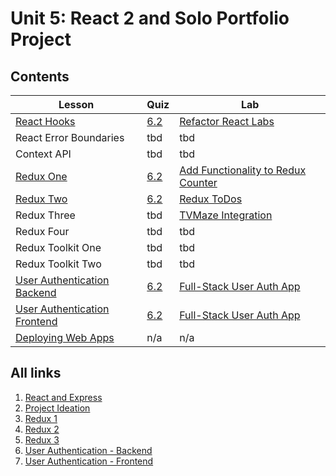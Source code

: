 # Unit 5: React 2 and Solo Portfolio Project

## Contents

| Lesson | Quiz | Lab |
| --- | --- | --- |
| [React Hooks](./react_hooks/README.md) | [6.2](https://canvas.instructure.com/courses/1605748/assignments/13445542) | [Refactor React Labs](https://github.com/joinpursuit/Pursuit-Core-Web-React-Hooks-Lab/blob/master/README.md) |
| React Error Boundaries | tbd | tbd |
| Context API | tbd | tbd |
| [Redux One](./redux_1/README.md) | [6.2](https://canvas.instructure.com/courses/1605748/assignments/13486716) | [Add Functionality to Redux Counter](https://github.com/joinpursuit/FSW-Redux-One-Lab) |
| [Redux Two](./redux_2/README.md) | [6.2](https://canvas.instructure.com/courses/1605748/quizzes/4596400) | [Redux ToDos](https://github.com/joinpursuit/FSW-Redux-Two-Lab) |
| Redux Three | tbd | [TVMaze Integration](https://github.com/joinpursuit/FSW-Redux-Three-Lab) |
| Redux Four | tbd | tbd |
| Redux Toolkit One | tbd | tbd |
| Redux Toolkit Two | tbd | tbd |
| [User Authentication Backend](./user_authentication_backend/README.md) | [6.2](https://canvas.instructure.com/courses/1605748/quizzes/4639393) | [Full-Stack User Auth App](https://github.com/joinpursuit/Pursuit-Core-Web-FullStack-User-Authentication-Lab) |
| [User Authentication Frontend](./user_authentication_frontend/README.md) | [6.2](https://canvas.instructure.com/courses/1605748/quizzes/4635841) | [Full-Stack User Auth App](https://github.com/joinpursuit/Pursuit-Core-Web-FullStack-User-Authentication-Lab) |
| [Deploying Web Apps](./deployment/README.md) | n/a | n/a |


## All links
1.  [React and Express](./react_express/README.md)
2.  [Project Ideation](./project_ideation/README.md)
3.  [Redux 1](./redux_1/README.md)
4.  [Redux 2](./redux_2/README.md)
5.  [Redux 3](,/redux_3/README.md)
6.  [User Authentication - Backend](./user_authentication_backend/README.md)
7.  [User Authentication - Frontend](./user_authentication_frontend/README.md)
